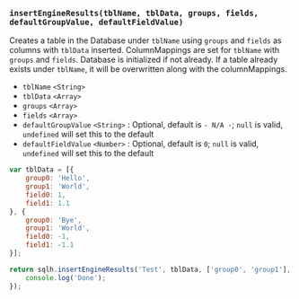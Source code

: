 ### ``insertEngineResults(tblName, tblData, groups, fields, defaultGroupValue, defaultFieldValue)``
Creates a table in the Database under ``tblName`` using ``groups`` and ``fields`` as columns with ``tblData`` inserted. ColumnMappings are set for ``tblName`` with ``groups`` and ``fields``. Database is initialized if not already. If a table already exists under ``tblName``, it will be overwritten along with the columnMappings.

- `tblName` `<String>`
- `tblData` `<Array>`
- `groups` `<Array>`
- `fields` `<Array>`
- `defaultGroupValue` `<String>` : Optional, default is `- N/A -`; `null` is valid, `undefined` will set this to the default
- `defaultFieldValue` `<Number>` : Optional, default is `0`; `null` is valid, `undefined` will set this to the default

```js
var tblData = [{
	group0: 'Hello',
	group1: 'World',
	field0: 1,
	field1: 1.1
}, {
	group0: 'Bye',
	group1: 'World',
	field0: -1,
	field1: -1.1
}];

return sqlh.insertEngineResults('Test', tblData, ['group0', 'group1'], ['field0', 'field1']).then(function(){
	console.log('Done');
});
```